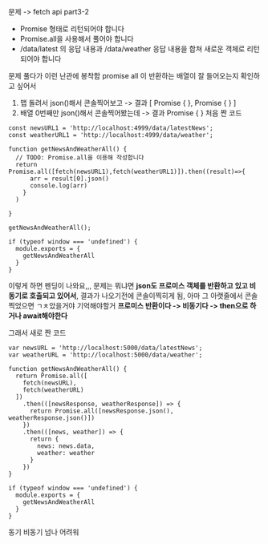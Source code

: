 문제 -> fetch api part3-2
- Promise 형태로 리턴되어야 합니다
- Promise.all을 사용해서 풀어야 합니다
- /data/latest 의 응답 내용과 /data/weather 응답 내용을 합쳐 새로운 객체로 리턴되어야 합니다

문제 풀다가 이런 난관에 봉착함
promise all 이 반환하는 배열이 잘 들어오는지 확인하고 싶어서 
1. 맵 돌려서 json()해서  콘솔찍어보고 -> 결과 [ Promise { <pending> }, Promise { <pending> } ]
2. 배열 0번째만 json()해서 콘솔찍어봤는데 -> 결과 Promise { <pending> }
처음 짠 코드
```
const newsURL1 = 'http://localhost:4999/data/latestNews';
const weatherURL1 = 'http://localhost:4999/data/weather';

function getNewsAndWeatherAll() {
  // TODO: Promise.all을 이용해 작성합니다
  return Promise.all([fetch(newsURL1),fetch(weatherURL1)]).then((result)=>{
      arr = result[0].json()
      console.log(arr)
    }
  )

}

getNewsAndWeatherAll();

if (typeof window === 'undefined') {
  module.exports = {
    getNewsAndWeatherAll
  }
}
```
이렇게 하면 펜딩이 나와요,,, 문제는 뭐냐면  **json도 프로미스 객체를 반환하고 있고 비동기로 호출되고 있어서**, 결과가 나오기전에 콘솔이찍히게 됨, 
아마 그 아랫줄에서 콘솔찍었으면 ㄱㅊ았을거야
기억해야할거 **프로미스 반환이다 -> 비동기다 -> then으로 하거나 await해야한다**
  
그래서 새로 짠 코드
```
var newsURL = 'http://localhost:5000/data/latestNews';
var weatherURL = 'http://localhost:5000/data/weather';

function getNewsAndWeatherAll() {
  return Promise.all([
    fetch(newsURL),
    fetch(weatherURL)
  ])
    .then(([newsResponse, weatherResponse]) => {
      return Promise.all([newsResponse.json(), weatherResponse.json()])
    })
    .then(([news, weather]) => {
      return {
        news: news.data,
        weather: weather
      }
    })
}

if (typeof window === 'undefined') {
  module.exports = {
    getNewsAndWeatherAll
  }
}
```
 동기 비동기 넘나 어려워
